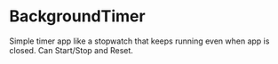 # BackgroundTimer
Simple timer app like a stopwatch that keeps running even when app is closed.
Can Start/Stop and Reset.
